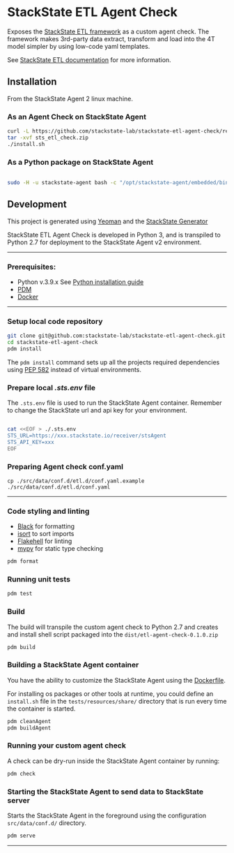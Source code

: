 # StackState ETL Agent Check

Exposes the [StackState ETL framework](https://github.com/stackstate-lab/stackstate-etl) as a custom agent check. 
The framework makes 3rd-party data extract, transform and load into the 4T model simpler by using low-code yaml
templates.

See [StackState ETL documentation](https://stackstate-lab.github.io/stackstate-etl/) for more information.

## Installation

From the StackState Agent 2 linux machine.

### As an Agent Check on StackState Agent

```bash 
curl -L https://github.com/stackstate-lab/stackstate-etl-agent-check/releases/download/v0.2.0/sts_etl_check-0.2.0.zip -o sts_etl_check.zip
tar -xvf sts_etl_check.zip
./install.sh
```

### As a Python package on StackState Agent

```bash

sudo -H -u stackstate-agent bash -c "/opt/stackstate-agent/embedded/bin/pip install https://github.com/stackstate-lab/stackstate-etl-agent-check/releases/download/v0.2.0/stackstate-etl-agent-check-py27-0.2.0.tar.gz
```

## Development

This project is generated using [Yeoman](https://yeoman.io/) and the [StackState Generator](https://github.com/stackstate-lab/generator-stackstate-lab)

StackState ETL Agent Check is developed in Python 3, and is transpiled to Python 2.7 for deployment to the StackState Agent v2 environment.

---
### Prerequisites:

- Python v.3.9.x See [Python installation guide](https://docs.python-guide.org/starting/installation/)
- [PDM](https://pdm.fming.dev/latest/#recommended-installation-method)
- [Docker](https://www.docker.com/get-started)
---

### Setup local code repository

```bash 
git clone git@github.com:stackstate-lab/stackstate-etl-agent-check.git
cd stackstate-etl-agent-check
pdm install 
```

The `pdm install` command sets up all the projects required dependencies using [PEP 582](https://peps.python.org/pep-0582/) instead of virtual environments.


### Prepare local _.sts.env_ file

The `.sts.env` file is used to run the StackState Agent container. Remember to change the StackState url and api key for your environment.

```bash

cat <<EOF > ./.sts.env
STS_URL=https://xxx.stackstate.io/receiver/stsAgent
STS_API_KEY=xxx
EOF
```

### Preparing Agent check conf.yaml

```
cp ./src/data/conf.d/etl.d/conf.yaml.example ./src/data/conf.d/etl.d/conf.yaml
```
---

### Code styling and linting


- [Black](https://black.readthedocs.io/en/stable/) for formatting
- [isort](https://pycqa.github.io/isort/) to sort imports
- [Flakehell](https://flakehell.readthedocs.io/) for linting
- [mypy](https://mypy.readthedocs.io/en/stable/) for static type checking

```bash
pdm format
```

### Running unit tests

```bash
pdm test
```

### Build

The build will transpile the custom agent check to Python 2.7 and creates and install shell script packaged into
the `dist/etl-agent-check-0.1.0.zip`

```bash
pdm build
```

### Building a StackState Agent container

You have the ability to customize the StackState Agent using the [Dockerfile](./tasks/dev-agent/Dockerfile).

For installing os packages or other tools at runtime, you could define an `install.sh` file in the `tests/resources/share/` directory that is run every time the container is started.

```bash
pdm cleanAgent
pdm buildAgent
```

### Running your custom agent check

A check can be dry-run inside the StackState Agent container by running:

```bash
pdm check
```

### Starting the StackState Agent to send data to StackState server

Starts the StackState Agent in the foreground using the configuration `src/data/conf.d/` directory.

```bash
pdm serve
```
---
